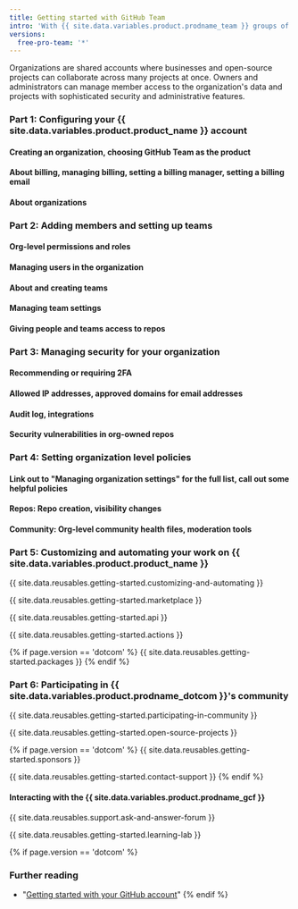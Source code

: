```yaml
---
title: Getting started with GitHub Team
intro: 'With {{ site.data.variables.product.prodname_team }} groups of people can collaborate across many projects at the same time in an organization account.'
versions:
  free-pro-team: '*'
---
```


Organizations are shared accounts where businesses and open-source projects can collaborate across many projects at once. Owners and administrators can manage member access to the organization's data and projects with sophisticated security and administrative features.

### Part 1: Configuring your {{ site.data.variables.product.product_name }} account


#### Creating an organization, choosing GitHub Team as the product


#### About billing, managing billing, setting a billing manager, setting a billing email


#### About organizations


### Part 2: Adding members and setting up teams


#### Org-level permissions and roles


#### Managing users in the organization


#### About and creating teams


#### Managing team settings


#### Giving people and teams access to repos


### Part 3: Managing security for your organization


#### Recommending or requiring 2FA


#### Allowed IP addresses, approved domains for email addresses


#### Audit log, integrations


#### Security vulnerabilities in org-owned repos


### Part 4: Setting organization level policies


#### Link out to "Managing organization settings" for the full list, call out some helpful policies


#### Repos: Repo creation, visibility changes


#### Community: Org-level community health files, moderation tools


### Part 5: Customizing and automating your work on {{ site.data.variables.product.product_name }}
{{ site.data.reusables.getting-started.customizing-and-automating }}

{{ site.data.reusables.getting-started.marketplace }}

{{ site.data.reusables.getting-started.api }}

{{ site.data.reusables.getting-started.actions }}

{% if page.version == 'dotcom' %}
{{ site.data.reusables.getting-started.packages }}
{% endif %}

### Part 6: Participating in {{ site.data.variables.product.prodname_dotcom }}'s community
{{ site.data.reusables.getting-started.participating-in-community }}

{{ site.data.reusables.getting-started.open-source-projects }}

{% if page.version == 'dotcom' %}
{{ site.data.reusables.getting-started.sponsors }}

{{ site.data.reusables.getting-started.contact-support }}
{% endif %}

#### Interacting with the {{ site.data.variables.product.prodname_gcf }}
{{ site.data.reusables.support.ask-and-answer-forum }}

{{ site.data.reusables.getting-started.learning-lab }}

{% if page.version == 'dotcom' %}
### Further reading
- "[Getting started with your GitHub account](/github/getting-started-with-github/onboarding/getting-started-with-your-github-account)"
{% endif %}